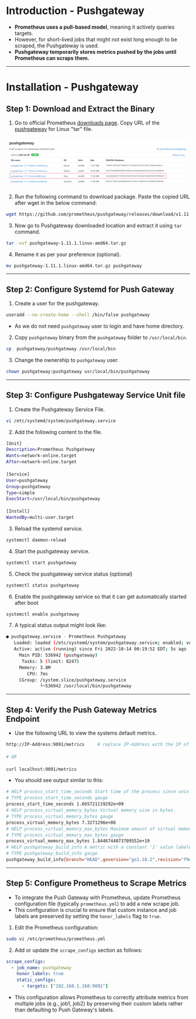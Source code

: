 # Introduction - Pushgateway
- **Prometheus uses a pull-based model**, meaning it actively queries targets.
- However, for short-lived jobs that might not exist long enough to be scraped, the Pushgateway is used.
- **Pushgateway temporarily stores metrics pushed by the jobs until Prometheus can scraps them.**

---

# Installation - Pushgateway
## Step 1: Download and Extract the Binary
1. Go to official Prometheus [downloads page](https://prometheus.io/download/). Copy URL of the [pushgateway](https://prometheus.io/download/#pushgateway) for Linux "tar" file.

![Pushgateway Download Page](../images/pushgateway_download_page.png)

2. Run the following command to download package. Paste the copied URL after wget in the below command:
```bash
wget https://github.com/prometheus/pushgateway/releases/download/v1.11.1/pushgateway-1.11.1.linux-amd64.tar.gz
```

3. Now go to Pushgateway downloaded location and extract it using `tar` command.
```bash
tar -xvf pushgateway-1.11.1.linux-amd64.tar.gz
```

4. Rename it as per your preference (optional).
```bash
mv pushgateway-1.11.1.linux-amd64.tar.gz pushgateway
```

---

## Step 2: Configure Systemd for Push Gateway
1. Create a user for the pushgateway.
```bash
useradd --no-create-home --shell /bin/false pushgateway
```
- As we do not need `pushgateway` user to login and have home directory.

2. Copy `pushgateway` binary from the `pushgateway` folder to `/usr/local/bin`.
```bash
cp  pushgateway/pushgateway /usr/local/bin
```

3. Change the ownership to `pushgateway` user.
```bash
chown pushgateway:pushgateway usr/local/bin/pushgateway
```

---

## Step 3: Configure Pushgateway Service Unit file
1. Create the Pushgateway Service File.
```bash
vi /etc/systemd/system/pushgateway.service
```

2. Add the following content to the file.
```bash
[Unit]
Description=Prometheus Pushgateway
Wants=network-online.target
After=network-online.target

[Service]
User=pushgateway
Group=pushgateway
Type=simple
ExecStart=/usr/local/bin/pushgateway

[Install]
WantedBy=multi-user.target
```

3. Reload the systemd service.
```bash
systemctl daemon-reload
```

4. Start the pushgateway service.
```bash
systemctl start pushgateway
```

5. Check the pushgateway service status (optional)
```bash
systemctl status pushgateway
```

6. Enable the pushgateway service so that it can get automatically started after boot
```bash
systemctl enable pushgateway
```

7. A typical status output might look like:
```bash
● pushgateway.service - Prometheus Pushgateway
   Loaded: loaded (/etc/systemd/system/pushgateway.service; enabled; vendor preset: enabled)
   Active: active (running) since Fri 2022-10-14 00:19:52 EDT; 5s ago
     Main PID: 536942 (pushgateway)
      Tasks: 5 (limit: 8247)
     Memory: 3.8M
        CPU: 7ms
     CGroup: /system.slice/pushgateway.service
             └─536942 /usr/local/bin/pushgateway
```

---

## Step 4: Verify the Push Gateway Metrics Endpoint
- Use the following URL to view the systems default metrics.
```bash
http://IP-Address:9091/metrics     # replace IP-Address with the IP of you host (localhost) or VM

# OR

curl localhost:9091/metrics
```

- You should see output similar to this:
```bash
# HELP process_start_time_seconds Start time of the process since unix epoch in seconds.
# TYPE process_start_time_seconds gauge
process_start_time_seconds 1.665721119292e+09
# HELP process_virtual_memory_bytes Virtual memory size in bytes.
# TYPE process_virtual_memory_bytes gauge
process_virtual_memory_bytes 7.3271296e+08
# HELP process_virtual_memory_max_bytes Maximum amount of virtual memory available in bytes.
# TYPE process_virtual_memory_max_bytes gauge
process_virtual_memory_max_bytes 1.8446744073709552e+19
# HELP pushgateway_build_info A metric with a constant '1' value labeled by version, revision, branch, and goversion from which pushgateway was built.
# TYPE pushgateway_build_info gauge
pushgateway_build_info{branch="HEAD",goversion="go1.18.2",revision="f9dc1c8664050edbc75916c3664be1d559a1958",version="1.4.3"} 1
```

---

## Step 5: Configure Prometheus to Scrape Metrics
- To integrate the Push Gateway with Prometheus, update Prometheus configuration file (typically `prometheus.yml`) to add a new scrape job. 
- This configuration is crucial to ensure that custom instance and job labels are preserved by setting the `honor_labels` flag to `true`.

1. Edit the Prometheus configuration:
```bash
sudo vi /etc/prometheus/prometheus.yml
```

2. Add or update the `scrape_configs` section as follows:
```yml
scrape_configs:
  - job_name: pushgateway
    honor_labels: true
    static_configs:
      - targets: ["192.168.1.168:9091"]
```
- This configuration allows Prometheus to correctly attribute metrics from multiple jobs (e.g., job1, job2) by preserving their custom labels rather than defaulting to Push Gateway's labels.
